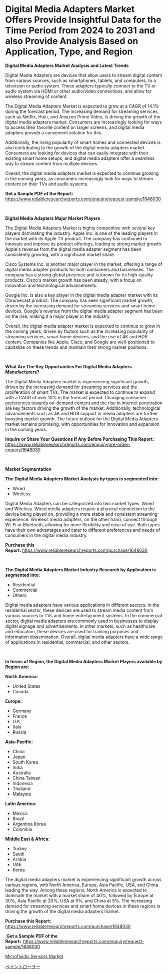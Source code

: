 <p><h1>Digital Media Adapters Market Offers Provide Insightful Data for the Time Period from 2024 to 2031 and also Provide Analysis Based on Application, Type, and Region</h1></p><p><strong>Digital Media Adapters Market Analysis and Latest Trends</strong></p>
<p><p>Digital Media Adapters are devices that allow users to stream digital content from various sources, such as smartphones, tablets, and computers, to a television or audio system. These adapters typically connect to the TV or audio system via HDMI or other audio/video connections, and allow for wireless streaming of content.</p><p>The Digital Media Adapters Market is expected to grow at a CAGR of 14.1% during the forecast period. The increasing demand for streaming services, such as Netflix, Hulu, and Amazon Prime Video, is driving the growth of the digital media adapters market. Consumers are increasingly looking for ways to access their favorite content on larger screens, and digital media adapters provide a convenient solution for this.</p><p>Additionally, the rising popularity of smart homes and connected devices is also contributing to the growth of the digital media adapters market. Consumers are looking for devices that can easily integrate with their existing smart home setups, and digital media adapters offer a seamless way to stream content from multiple devices.</p><p>Overall, the digital media adapters market is expected to continue growing in the coming years, as consumers increasingly look for ways to stream content on their TVs and audio systems.</p></p>
<p><strong>Get a Sample PDF of the Report:&nbsp;</strong> <a href="https://www.reliableresearchreports.com/enquiry/request-sample/1648030">https://www.reliableresearchreports.com/enquiry/request-sample/1648030</a></p>
<p>&nbsp;</p>
<p><strong>Digital Media Adapters Major Market Players</strong></p>
<p><p>The Digital Media Adapters Market is highly competitive with several key players dominating the industry. Apple Inc. is one of the leading players in the market with its Apple TV product. The company has continued to innovate and improve its product offerings, leading to strong market growth. Apple's revenue from the digital media adapter segment has been consistently growing, with a significant market share.</p><p>Cisco Systems Inc. is another major player in the market, offering a range of digital media adapter products for both consumers and businesses. The company has a strong global presence and is known for its high-quality products. Cisco's market growth has been steady, with a focus on innovation and technological advancements.</p><p>Google Inc. is also a key player in the digital media adapter market with its Chromecast product. The company has seen significant market growth, driven by the increasing demand for streaming services and smart home devices. Google's revenue from the digital media adapter segment has been on the rise, making it a major player in the industry.</p><p>Overall, the digital media adapter market is expected to continue to grow in the coming years, driven by factors such as the increasing popularity of streaming services, smart home devices, and the rise of 4K and HDR content. Companies like Apple, Cisco, and Google are well-positioned to capitalize on these trends and maintain their strong market positions.</p></p>
<p>&nbsp;</p>
<p><strong>What Are The Key Opportunities For Digital Media Adapters Manufacturers?</strong></p>
<p><p>The Digital Media Adapters market is experiencing significant growth, driven by the increasing demand for streaming services and the proliferation of smart TVs. The market is expected to continue to expand with a CAGR of over 10% in the forecast period. Changing consumer preferences towards on-demand content and the rise in internet penetration are key factors driving the growth of the market. Additionally, technological advancements such as 4K and HDR support in media adapters are further boosting market growth. The future outlook for the Digital Media Adapters market remains promising, with opportunities for innovation and expansion in the coming years.</p></p>
<p><strong>Inquire or Share Your Questions If Any Before Purchasing This Report:</strong> <a href="https://www.reliableresearchreports.com/enquiry/pre-order-enquiry/1648030">https://www.reliableresearchreports.com/enquiry/pre-order-enquiry/1648030</a></p>
<p>&nbsp;</p>
<p><strong>Market Segmentation</strong></p>
<p><strong>The Digital Media Adapters Market Analysis by types is segmented into:</strong></p>
<p><ul><li>Wired</li><li>Wireless</li></ul></p>
<p><p>Digital Media Adapters can be categorized into two market types: Wired and Wireless. Wired media adapters require a physical connection to the device being played on, providing a more stable and consistent streaming experience. Wireless media adapters, on the other hand, connect through Wi-Fi or Bluetooth, allowing for more flexibility and ease of use. Both types have their own advantages and cater to different preferences and needs of consumers in the digital media industry.</p></p>
<p><strong>Purchase this Report:&nbsp;</strong><a href="https://www.reliableresearchreports.com/purchase/1648030">https://www.reliableresearchreports.com/purchase/1648030</a></p>
<p>&nbsp;</p>
<p><strong>The Digital Media Adapters Market Industry Research by Application is segmented into:</strong></p>
<p><ul><li>Residential</li><li>Commercial</li><li>Others</li></ul></p>
<p><p>Digital media adapters have various applications in different sectors. In the residential sector, these devices are used to stream media content from various sources to TVs and home entertainment systems. In the commercial sector, digital media adapters are commonly used in businesses to display digital signage and advertisements. In other markets, such as healthcare and education, these devices are used for training purposes and information dissemination. Overall, digital media adapters have a wide range of applications in residential, commercial, and other sectors.</p></p>
<p>&nbsp;</p>
<p><strong>In terms of Region, the Digital Media Adapters Market Players available by Region are:</strong></p>
<p>
    <p> <strong> North America: </strong>
        <ul>
            <li>United States</li>
            <li>Canada</li>
        </ul>
        </p> 
    <p> <strong> Europe: </strong>
        <ul>
            <li>Germany</li>
            <li>France</li>
            <li>U.K.</li>
            <li>Italy</li>
            <li>Russia</li>
        </ul>
        </p> 
    <p> <strong> Asia-Pacific: </strong>
        <ul>
            <li>China</li>
            <li>Japan</li>
            <li>South Korea</li>
            <li>India</li>
            <li>Australia</li>
            <li>China Taiwan</li>
            <li>Indonesia</li>
            <li>Thailand</li>
            <li>Malaysia</li>
        </ul>
        </p> 
    <p> <strong> Latin America: </strong>
        <ul>
            <li>Mexico</li>
            <li>Brazil</li>
            <li>Argentina Korea</li>
            <li>Colombia</li>
        </ul>
        </p> 
    <p> <strong> Middle East & Africa: </strong>
        <ul>
            <li>Turkey</li>
            <li>Saudi</li>
            <li>Arabia</li>
            <li>UAE</li>
            <li>Korea</li>
        </ul>
    </p>
    </p>
<p><p>The digital media adapters market is experiencing significant growth across various regions, with North America, Europe, Asia Pacific, USA, and China leading the way. Among these regions, North America is expected to dominate the market with a market share of 40%, followed by Europe at 30%, Asia Pacific at 20%, USA at 5%, and China at 5%. The increasing demand for streaming services and smart home devices in these regions is driving the growth of the digital media adapters market.</p></p>
<p><strong>Purchase this Report: </strong><a href="https://www.reliableresearchreports.com/purchase/1648030">https://www.reliableresearchreports.com/purchase/1648030</a></p>
<p>&nbsp;<strong>Get a Sample PDF of the Report:&nbsp;&nbsp;</strong><a href="https://www.reliableresearchreports.com/enquiry/request-sample/1648030">https://www.reliableresearchreports.com/enquiry/request-sample/1648030</a></p>
<p><strong></strong></p>
<p><p><a href="https://github.com/GroverBarry/Market-Research-Report-List-4/blob/main/microfluidic-sensors-market.md">Microfluidic Sensors Market</a></p><p><a href="https://github.com/ppmazlotr77499/Market-Research-Report-List-1/blob/main/394792111573.md">ペイントローラー</a></p></p>